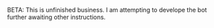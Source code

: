 BETA: This is unfinished business. I am attempting to develope the bot further awaiting other instructions. 
